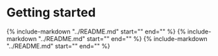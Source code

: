 <!--
SPDX-FileCopyrightText: 2023 Springtime authors

SPDX-License-Identifier: Apache-2.0
-->

# Getting started
{%
   include-markdown "../README.md"
   start="<!--installation-start-->"
   end="<!--installation-end-->"
%}
{%
   include-markdown "../README.md"
   start="<!--recipe-start-->"
   end="<!--recipe-end-->"
%}
{%
   include-markdown "../README.md"
   start="<!--api-start-->"
   end="<!--api-end-->"
%}
